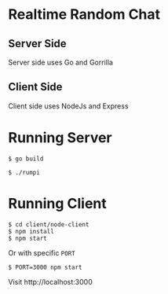 # Realtime Random Chat

## Server Side
Server side uses Go and Gorrilla

## Client Side
Client side uses NodeJs and Express

# Running Server

```shell
$ go build

$ ./rumpi
```

# Running Client

```shell
$ cd client/node-client
$ npm install
$ npm start
```

Or with specific `PORT`

```shell
$ PORT=3000 npm start
```

Visit http://localhost:3000

